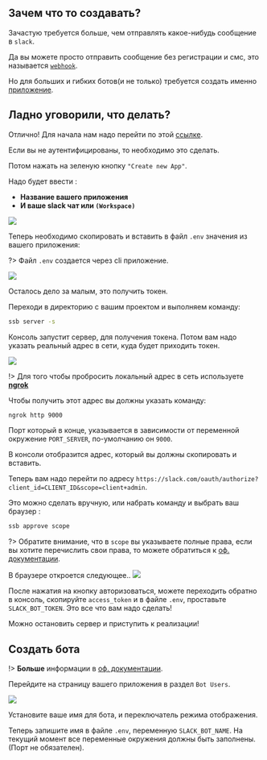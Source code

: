 ## Зачем что то создавать?
Зачастую требуется больше, чем отправлять какое-нибудь сообщение в `slack`.

Да вы можете просто отправить сообщение без регистрации и смс, это называется [`webhook`](https://api.slack.com/incoming-webhooks).

Но для больших и гибких ботов(и не только) требуется создать именно [приложение](https://api.slack.com/slack-apps).

## Ладно уговорили, что делать?

Отлично! Для начала нам надо перейти по этой [ссылке](https://api.slack.com/apps).

Если вы не аутентифицированы, то необходимо это сделать.

Потом нажать на зеленую кнопку `"Create new App"`.

Надо будет ввести :
- **Название вашего приложения**
- **И ваше slack чат или `(Workspace)`**
<img src="/images/createapp1.jpg">

Теперь необходимо скопировать и вставить в файл `.env` значения из вашего приложения:

?> Файл `.env` создается через cli приложение.

<img src="/images/createapp2.jpg">

Осталось дело за малым, это получить токен.

Переходи в директорию с вашим проектом и выполняем команду:
```bash
ssb server -s
```
Консоль запустит сервер, для получения токена.
Потом вам надо указать реальный адрес в сети, куда будет приходить токен.

<img src="/images/redirect.jpg">

!> Для того чтобы пробросить локальный адрес в сеть используете **[ngrok](https://ngrok.com/)**

Чтобы получить этот адрес вы должны указать команду:
```bash
ngrok http 9000
```
Порт который в конце, указывается в зависимости от переменной окружение `PORT_SERVER`, по-умолчанию он `9000`.

В консоли отобразится адрес, который вы должны скопировать и вставить.

Теперь вам надо перейти по адресу `https://slack.com/oauth/authorize?client_id=CLIENT_ID&scope=client+admin`.

Это можно сделать вручную, или набрать команду и выбрать ваш браузер :
```bash
ssb approve scope
```

?> Обратите внимание, что в `scope` вы указываете полные права, если вы хотите перечислить свои права, то можете обратиться к [оф. документации](https://api.slack.com/docs/oauth).

В браузере откроется следующее..
<img src="/images/authorize.jpg">

После нажатия на кнопку авторизоваться, можете переходить обратно в консоль, скопируйте `access_token` и в файлe `.env`, проставьте `SLACK_BOT_TOKEN`.
Это все что вам надо сделать!

Можно остановить сервер и приступить к реализации!

## Создать бота

!> **Больше** информации в [оф. документации](https://api.slack.com/bot-users).

Перейдите на страницу вашего приложения в раздел `Bot Users`.

<img src="/images/create-bot.jpg">

Установите ваше имя для бота, и переключатель режима отображения.

Теперь запишите имя в файле `.env`, переменную `SLACK_BOT_NAME`.
 На текущий момент все переменные окружения должны быть заполнены. (Порт не обязателен).